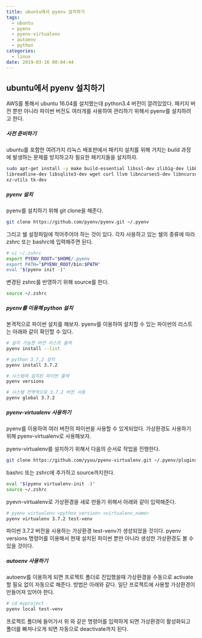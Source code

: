 ```yaml
---
title: ubuntu에서 pyenv 설치하기
tags:
  - ubuntu
  - pyenv
  - pyenv-virtualenv
  - autoenv
  - python
categories:
  - linux
date: 2019-03-16 00:04:44
---
```


## ubuntu에서 pyenv 설치하기

AWS를 통해서 ubuntu 16.04를 설치했는데 python3.4 버전이 깔려있었다. 패키지 버전 뿐만 아니라 파이썬 버전도 여러개를 사용하여 관리하기 위해서 pyenv를 설치하려고 한다. 

##### 사전 준비하기

ubuntu를 포함한 여려가지 리눅스 배포판에서 패키지 설치를 위해 거치는 build 과정에 발생하는 문제를 방지하고자 필요한 패키지들을 설치하자.

```sh
sudo apt-get install -y make build-essential libssl-dev zlib1g-dev libbz2-dev \
libreadline-dev libsqlite3-dev wget curl llvm libncurses5-dev libncursesw5-dev \
xz-utils tk-dev
```



##### pyenv 설치

pyenv를 설치하기 위해 git clone을 해준다.

```sh
git clone https://github.com/pyenv/pyenv.git ~/.pyenv
```

그리고 쉘 설정파일에 적어주어야 하는 것이 있다. 각자 사용하고 있는 쉘의 종류에 따라 zshrc 또는 bashrc에 입력해주면 된다.

```sh
# vi ~/.zshrc
export PYENV_ROOT="$HOME/.pyenv
export PATH="$PYENV_ROOT/bin:$PATH"
eval "$(pyenv init -)"
```

변경된 zshrc를 반영하기 위해 source를 한다.

```sh
source ~/.zshrc
```



##### pyenv를 이용해 python 설치

본격적으로 파이썬 설치를 해보자. pyenv를 이용하여 설치할 수 있는 파이썬의 리스트는 아래와 같이 확인할 수 있다.

```sh
# 설치 가능한 버전 리스트 출력
pyenv install --list

# python 3.7.2 설치
pyenv install 3.7.2

# 시스템에 설치된 파이썬 출력
pyenv versions

# 시스템 전역적으로 3.7.2 버전 사용
pyenv global 3.7.2
```



##### pyenv-virtualenv 사용하기

pyenv를 이용하여 여러 버전의 파이썬을 사용할 수 있게되었다. 가상환경도 사용하기 위해 pyenv-virtualenv로 사용해보자.

pyenv-virtualenv를 설치하기 위해서 다음의 순서로 작업을 진행한다.

```sh
git clone https://github.com/yyuu/pyenv-virtualenv.git ~/.pyenv/plugins/pyenv-virtualenv
```

bashrc 또는 zshrc에 추가하고 source까지한다.

```sh
eval "$(pyenv virtualenv-init -)"
source ~/.zshrc
```

pyevn-virtualenv로 가상환경을 새로 만들기 위해서 아래와 같이 입력해준다.

```sh
# pyenv virtualenv <python_version> <virtualenv_name>
pyenv virtualenv 3.7.2 test-venv
```

파이썬 3.7.2 버전을 사용하는 가상환경 test-venv가 생성되었을 것이다. pyenv versions 명령어를 이용해서 현재 설치된 파이썬 뿐만 아니라 생성한 가상환경도 볼 수 있을 것이다.



##### autoenv 사용하기

autoenv를 이용하게 되면 프로젝트 폴더로 진입했을때 가상환경을 수동으로 activate할 필요 없이 자동으로 해준다. 방법은 아래와 같다. 일단 프로젝트에 사용할 가상환경이 만들어져 있어야 한다.

```sh
# cd myproject
pyenv local test-venv
```

프로젝트 폴더에 들어가서 위 와 같은 명령어를 입력하게 되면 가상환경이 활성화되고 폴더를 빠져나오게 되면 자동으로 deactivate까지 된다. 

